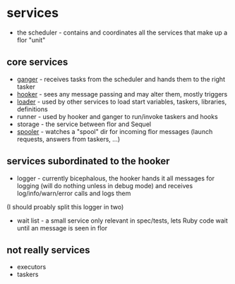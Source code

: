 
# services

* the scheduler - contains and coordinates all the services that make up a flor "unit"

## core services

* [ganger](ganger.md) - receives tasks from the scheduler and hands them to the right tasker
* [hooker](hooker.md) - sees any message passing and may alter them, mostly triggers
* [loader](loader.md) - used by other services to load start variables, taskers, libraries, definitions
* runner - used by hooker and ganger to run/invoke taskers and hooks
* storage - the service between flor and Sequel
* [spooler](spooler.md) - watches a "spool" dir for incoming flor messages (launch requests, answers from taskers, ...)

## services subordinated to the hooker

* logger - currently bicephalous, the hooker hands it all messages for logging (will do nothing unless in debug mode) and receives log/info/warn/error calls and logs them

(I should proably split this logger in two)

* wait list - a small service only relevant in spec/tests, lets Ruby code wait until an message is seen in flor

## not really services

* executors
* taskers

